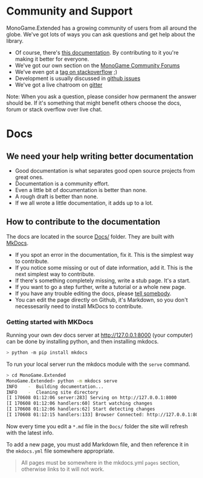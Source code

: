 # Community and Support

MonoGame.Extended has a growing community of users from all around the globe. We've got lots of ways you can ask questions and get help about the library.

 - Of course, there's [this documentation](http://craftworkgames.github.io/MonoGame.Extended/). By contributing to it you're making it better for everyone.
 - We've got our own section on the [MonoGame Community Forums](http://community.monogame.net/c/extended)
 - We've even got a [tag on stackoverflow](http://gamedev.stackexchange.com/questions/tagged/monogame-extended) ;)
 - Development is usually discussed in [github issues](https://github.com/craftworkgames/MonoGame.Extended/issues)
 - We've got a live chatroom on [gitter](https://gitter.im/craftworkgames/MonoGame.Extended)

Note: When you ask a question, please consider how permanent the answer should be. If it's something that might benefit others choose the docs, forum or stack overflow over live chat.

# Docs

## We need your help writing better documentation
 - Good documentation is what separates good open source projects from great ones. 
 - Documentation is a community effort.
 - Even a little bit of documentation is better than none.
 - A rough draft is better than none.
 - If we all wrote a little documentation, it adds up to a lot.


## How to contribute to the documentation

The docs are located in the source [Docs/](https://github.com/craftworkgames/MonoGame.Extended/tree/develop/Docs) folder.  They are built with [MkDocs](http://www.mkdocs.org/#installation).

 - If you spot an error in the documentation, fix it. This is the simplest way to contribute.
 - If you notice some missing or out of date information, add it. This is the next simplest way to contribute.
 - If there's something completely missing, write a stub page. It's a start.
 - If you want to go a step further, write a tutorial or a whole new page.
 - If you have any trouble editing the docs, please [tell somebody](#community-and-support).
 - You can edit the page directly on Github, it's Markdown, so you don't necessesarily need to install MkDocs to contribute.

### Getting started with MKDocs

Running your own dev docs server at http://127.0.0.1:8000 (your computer) can be done by installing python, and then installing mkdocs.

```bash
> python -m pip install mkdocs
```

To run your local server run the mkdocs module with the `serve` command.

```bash
> cd MonoGame.Extended
MonoGame.Extended> python -m mkdocs serve
INFO    -  Building documentation...
INFO    -  Cleaning site directory
[I 170608 01:12:06 server:283] Serving on http://127.0.0.1:8000
[I 170608 01:12:06 handlers:60] Start watching changes
[I 170608 01:12:06 handlers:62] Start detecting changes
[I 170608 01:12:15 handlers:133] Browser Connected: http://127.0.0.1:8000/
```
Now every time you edit a `*.md` file in the `Docs/` folder the site will refresh with the latest info.

To add a new page, you must add Markdown file, and then reference it in the `mkdocs.yml` file somewhere appropriate. 

> All pages must be somewhere in the mkdocs.yml `pages` section, otherwise links to it will not work.
